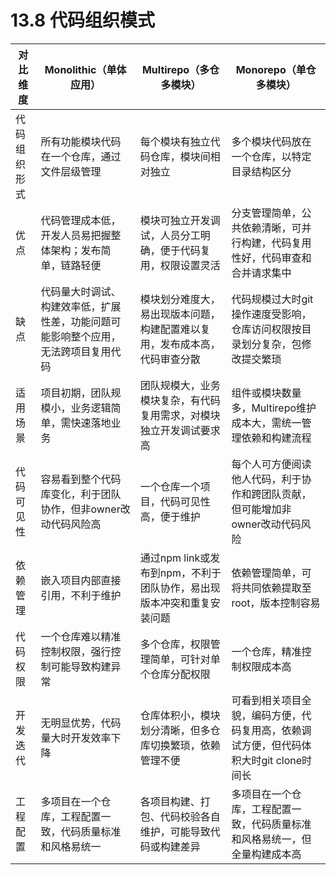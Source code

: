 
# 13.8 代码组织模式     

|对比维度|Monolithic（单体应用）|Multirepo（多仓多模块）|Monorepo（单仓多模块）|
|--|--|--|--|
|代码组织形式|所有功能模块代码在一个仓库，通过文件层级管理|每个模块有独立代码仓库，模块间相对独立|多个模块代码放在一个仓库，以特定目录结构区分|
|优点|代码管理成本低，开发人员易把握整体架构；发布简单，链路轻便|模块可独立开发调试，人员分工明确，便于代码复用，权限设置灵活|分支管理简单，公共依赖清晰，可并行构建，代码复用性好，代码审查和合并请求集中|
|缺点|代码量大时调试、构建效率低，扩展性差，功能问题可能影响整个应用，无法跨项目复用代码|模块划分难度大，易出现版本问题，构建配置难以复用，发布成本高，代码审查分散|代码规模过大时git操作速度受影响，仓库访问权限按目录划分复杂，包修改提交繁琐|
|适用场景|项目初期，团队规模小，业务逻辑简单，需快速落地业务|团队规模大，业务模块复杂，有代码复用需求，对模块独立开发调试要求高|组件或模块数量多，Multirepo维护成本大，需统一管理依赖和构建流程|
|代码可见性|容易看到整个代码库变化，利于团队协作，但非owner改动代码风险高|一个仓库一个项目，代码可见性高，便于维护|每个人可方便阅读他人代码，利于协作和跨团队贡献，但可能增加非owner改动代码风险|
|依赖管理|嵌入项目内部直接引用，不利于维护|通过npm link或发布到npm，不利于团队协作，易出现版本冲突和重复安装问题|依赖管理简单，可将共同依赖提取至root，版本控制容易|
|代码权限|一个仓库难以精准控制权限，强行控制可能导致构建异常|多个仓库，权限管理简单，可针对单个仓库分配权限|一个仓库，精准控制权限成本高|
|开发迭代|无明显优势，代码量大时开发效率下降|仓库体积小，模块划分清晰，但多仓库切换繁琐，依赖管理不便|可看到相关项目全貌，编码方便，代码复用高，依赖调试方便，但代码体积大时git clone时间长|
|工程配置|多项目在一个仓库，工程配置一致，代码质量标准和风格易统一|各项目构建、打包、代码校验各自维护，可能导致代码或构建差异|多项目在一个仓库，工程配置一致，代码质量标准和风格易统一，但全量构建成本高|
